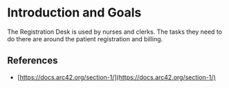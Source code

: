 # Introduction and Goals

The Registration Desk is used by nurses and clerks.
The tasks they need to do there are around the patient registration and billing.

## References

- [https://docs.arc42.org/section-1/](https://docs.arc42.org/section-1/)
